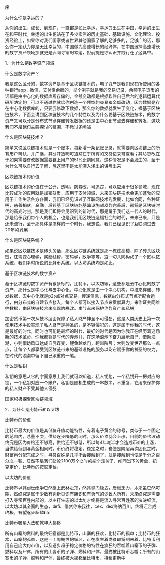 序

为什么你是幸运的？

从你的出生、成长、到现在，一直都是如此幸运，幸运的出生在中国，幸运的出生在和平时代，幸运的出生便站在了多少宏伟的历史基础、基础设施、文化理论、投资经验上，如果你对我们国家或者世界其他国家了解的足够多的，足够广的话，那么你一定认为你是无比幸运的，中国做为高速增长的经济体，在中国选择高速增长的数字资产领域那就更是非同寻常的幸运，但前提是你认识并践行在了这其中。

1、为什么是数字资产领域

什么是数字资产？

我是这么区分的，数字资产是基于区块链技术的，电子资产是我们现在所使用的各种银行app，微信，支付宝余额的，举个例子就是我的交易记录，余额电子货币的话都是由中心化的数据库所存储的，金额变动都是根据软件自己后台的逻辑运算代码所决定的，可以不通过你就给你创造一个凭空的交易和余额改动，因为数据是存在中心化数据库的，只要我修改下数据，那么你的数据就发生了变化，根基于区块链技术，下面会讲到区块链技术的几个特性以及为什么要基于区块链技术，的数字资产又可以分是分布式节点存储转发数据的还是由中心化节点去存储和转发，这块我们不是我们主要探讨的范围，不做过多阐述

什么是区块链技术？

简单来说区块链技术就是一个账本，每新增一条记账记录，就需要向区块链上的所有用户确认，并广播，其公开透明可追踪在于所有的交易记录可查看；其防篡改在于如果需要修改数据需要链上用户的51%比例同意，这种情况是不会发生的，至于为什么可以自行去了解，我这里不是太能深入浅出的讲解出来

区块链技术的价值

区块链技术的价值在于公开，透明，防篡改，可追踪，可以应用于很多领域，现在比较成功的应用就是加密货币，应用于支付领域，未来区块链技术会更加蓬勃的应用于工作生活各方各面，我们已经见识过了互联网技术的发展，比如合同，各种证明，慈善捐款，金融，后续基于区块链的基础设施越发的完善后，那将是区块链时代的高光时刻，那是我们即将会见识到的新时代，那是属于我们这一代人的时代，那是给予我们每个人的机会，也是我们用区块链造福社会的时代，未来已来，只是还未流行，至于那具体是怎样的一个时代，我想说，我们已经见识了互联网过去20年的发展

什么是区块链系统？

如果说区块链技术是砖头的话，那么区块链系统就是那一栋栋高楼，除了砖头区块链，还需要心理学，奖励机智，密码学，数学等等，这一切共同构成了一个区块链系统，我们平时所说的比特币系统，以太坊系统均是如此。

基于区块链技术的数字资产

基于区块链的数字资产有很多标的，比特币，以太坊等，这些都是去中心化的数字资产，那什么是中心化与去中心化，中心化就是由一个中心机构，中控来存储、转发数据，去中心化就是p2p点对点交易，传递信息，数据由分布式节点所配合运行，由分布式的自建节点接入，每个人都可以接入节点来贡献算力，来作证共同维护数据，由区块链技术来实现防篡改。由节点来保护你的资产和私钥

加密货币第一次从技术层面保障了私人财产神圣不可侵犯，这是人类历史上第一次使用技术手段实现了私人财产是神圣的，是不容侵犯的，这是属于你我的时代，这是最好的时代，同时也可能是最坏的时代，最好的时代是因为你我正在经历着这场新的技术革命，你我都将是时代的弄潮儿，在这场浪潮下奋力展示自己，借助浪潮，小则借助风口达成自我蝶变，鲤鱼越龙门，跨越阶层；大则改变世界那么一点点，让每个人都享受到区块链带来的基础设施的服务以及它赋予你的神圣的权力，在时代的浪潮中留下自己浓重的一笔。

什么是私钥

私钥的意思从它的字面意思上我们就可以知道，私人钥匙，一个私钥开一把对应的锁，一个私钥对应一个账户，私钥是随机生成的一串数字，不重复，它用来保护你的私人财产不受其他人侵犯

国家积极探索区块链领域

2、为什么是比特币和以太坊

比特币的价值

比特币最大的价值是其储值升值功能特性，有着电子黄金的称号，类似于一个固定的范围内，总量不变，供给逐步降低的同时，那么价格就会上涨，目前的价格波动终究是因为价格还不够高，供给还不够低，所以每4年减半才会造成币价的上涨，当供给低到与黄金相同时，币价终将稳定，稳定之时，也便是阶层再次固化之时，财富再分配完成之时，寻常百姓是几乎不会接触到了，就是接触到也便是千分之百分之一聪，已然不是我们谈论2100万个之时的按个定价了，如同当下的黄金，按克定价，比特币的按聪定价。

以太坊的价值

比特币以其创世绝学已然登上武林之顶，然其掌门隐去，后继乏力，未来虽已然可期，然终究是属于少数有创新见识有胆识和有勇气的少数人所有，未来终究是需要打入寻常百姓内部的，以主打生态的以太坊才终将是流入寻常百姓家的泱泱细流，以太坊以其全面的生态，defi、借贷你来我往，cex、dex海纳百川，终将汇合成终极，有望逐步超越btc

比特币吸星大法和乾坤大挪移

所有山寨的燃料的最终归宿都是比特币，山寨的狂欢，比特币的孤单；比特币的狂欢，山寨的孤单，这是一个周期性的循环，正在发生着或者即将到来着，比特币利用自己庞大的市值，以及逐步趋于稳定价格的特性在疯狂的吞噬着山寨币的子弹、燃料以及尸体，所有的山寨币的子弹、燃料和尸体，最终被比特币吞噬；所有的山寨币的子弹、燃料和尸体，最终被大挪移至比特币，持续更新中
